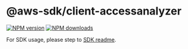 # @aws-sdk/client-accessanalyzer

[![NPM version](https://img.shields.io/npm/v/@aws-sdk/client-accessanalyzer/rc.svg)](https://www.npmjs.com/package/@aws-sdk/client-accessanalyzer)
[![NPM downloads](https://img.shields.io/npm/dm/@aws-sdk/client-accessanalyzer.svg)](https://www.npmjs.com/package/@aws-sdk/client-accessanalyzer)

For SDK usage, please step to [SDK readme](https://github.com/aws/aws-sdk-js-v3).
